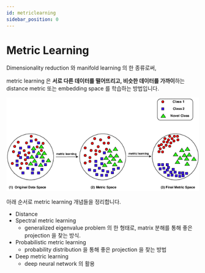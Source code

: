 ```yaml
---
id: metriclearning
sidebar_position: 0
---
```

# Metric Learning

Dimensionality reduction 와 manifold learning 의 한 종류로써,

metric learning 은 **서로 다른 데이터를 떨어뜨리고, 비슷한 데이터를 가까이**하는 distance metric 또는 embedding space 를 학습하는 방법입니다.

![Alt text](image.png)

아래 순서로 metric learning 개념들을 정리합니다.

- Distance
- Spectral metric learning
  - generalized eigenvalue problem 의 한 형태로, matrix 분해를 통해 좋은 projection 을 찾는 방식.
- Probabilistic metric learning
  - probability distribution 을 통해 좋은 projection 을 찾는 방법
- Deep metric learning
  - deep neural network 의 활용



